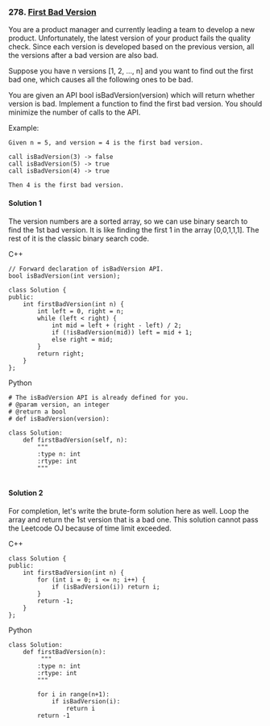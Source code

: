 ### 278\. [First Bad Version](https://leetcode.com/problems/first-bad-version/)

You are a product manager and currently leading a team to develop a new product. Unfortunately, the latest version of your product fails the quality check. Since each version is developed based on the previous version, all the versions after a bad version are also bad.

Suppose you have n versions [1, 2, ..., n] and you want to find out the first bad one, which causes all the following ones to be bad.

You are given an API bool isBadVersion(version) which will return whether version is bad. Implement a function to find the first bad version. You should minimize the number of calls to the API.

Example:
```
Given n = 5, and version = 4 is the first bad version.

call isBadVersion(3) -> false
call isBadVersion(5) -> true
call isBadVersion(4) -> true

Then 4 is the first bad version. 
```

#### Solution 1

The version numbers are a sorted array, so we can use binary search to find the 
1st bad version. It is like finding the first 1 in the array [0,0,1,1,1]. 
The rest of it is the classic binary search code.

C++

```
// Forward declaration of isBadVersion API.
bool isBadVersion(int version);

class Solution {
public:
    int firstBadVersion(int n) {
    	int left = 0, right = n;
    	while (left < right) {
    		int mid = left + (right - left) / 2;
    		if (!isBadVersion(mid)) left = mid + 1;
    		else right = mid;
    	}
    	return right;
    }
};
```

Python

```
# The isBadVersion API is already defined for you.
# @param version, an integer
# @return a bool
# def isBadVersion(version):

class Solution:
    def firstBadVersion(self, n):
        """
        :type n: int
        :rtype: int
        """
        

```

#### Solution 2

For completion, let's write the brute-form solution here as well.
Loop the array and return the 1st version that is a bad one. This 
solution cannot pass the Leetcode OJ because of time limit exceeded.

C++

```
class Solution {
public:
	int firstBadVersion(int n) {
		for (int i = 0; i <= n; i++) {
			if (isBadVersion(i)) return i;
		}
		return -1;
	}
};
```

Python

```
class Solution:
	def firstBadVersion(n):
		 """
        :type n: int
        :rtype: int
        """

        for i in range(n+1):
        	if isBadVersion(i):
        		return i
        return -1
```
